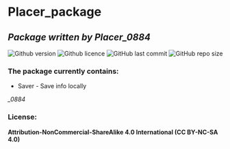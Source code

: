 # Placer_package
## *Package written by Placer_0884*

![Github version](https://img.shields.io/badge/version-0.1.0-darkgreen?style=flat-square)
![Github licence](https://img.shields.io/badge/licence-CC-important?style=flat-square)
![GitHub last commit](https://img.shields.io/github/last-commit/Placer0884/placer-package-java?style=flat-square)
![GitHub repo size](https://img.shields.io/github/repo-size/Placer0884/placer-package-java?style=flat-square)


### The package currently contains:
- Saver - Save info locally


*_0884*

### License:
**Attribution-NonCommercial-ShareAlike 4.0 International (CC BY-NC-SA 4.0)**
